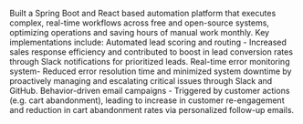 Built a Spring Boot and React based automation platform that executes complex, real-time workflows across free and open-source systems, optimizing operations and saving hours of manual work monthly. Key implementations include:
Automated lead scoring and routing - Increased sales response efficiency and contributed to boost in lead conversion rates through Slack notifications for prioritized leads.
Real-time error monitoring system- Reduced error resolution time and minimized system downtime by proactively managing and escalating critical issues through Slack and GitHub.
Behavior-driven email campaigns - Triggered by customer actions (e.g. cart abandonment), leading to increase in customer re-engagement and reduction in cart abandonment rates via personalized follow-up emails.
